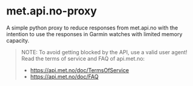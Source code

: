 # met.api.no-proxy
A simple python proxy to reduce responses from met.api.no with the intention to use
the responses in Garmin watches with limited memory capacity.

> NOTE: To avoid getting blocked by the API, use a valid user agent!
> Read the terms of service and FAQ of api.met.no:
> - https://api.met.no/doc/TermsOfService
> - https://api.met.no/doc/FAQ
